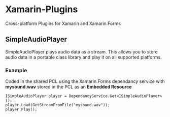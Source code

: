 # Xamarin-Plugins
Cross-platform Plugins for Xamarin and Xamarin.Forms

## SimpleAudioPlayer
SimpleAudioPlayer plays audio data as a stream. This allows you to store audio data in a portable class library and play it on all supported platforms.

### Example
Coded in the shared PCL using the Xamarin.Forms dependancy service
with **mysound.wav** stored in the PCL as an **Embedded Resource**
```
ISimpleAudioPlayer player = DependancyService.Get<ISimpleAudioPlayer>();
player.Load(GetStreamFromFile("mysound.wav"));
player.Play();
```
